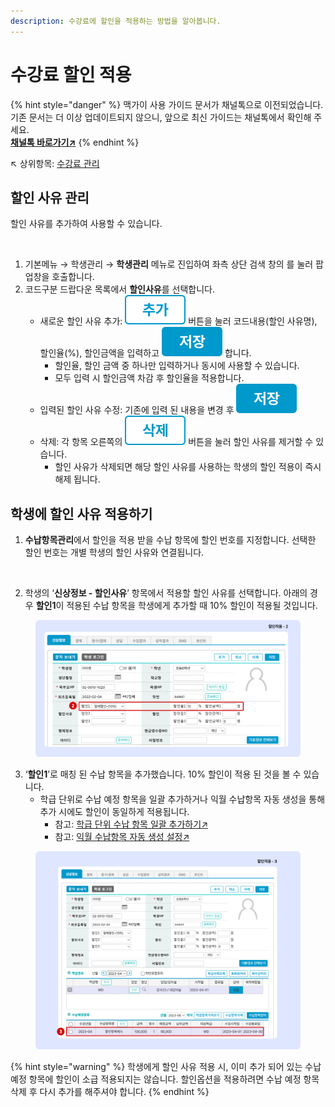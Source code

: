 ```yaml
---
description: 수강료에 할인을 적용하는 방법을 알아봅니다.
---
```


# 수강료 할인 적용

{% hint style="danger" %}
맥가이 사용 가이드 문서가 채널톡으로 이전되었습니다.\
기존 문서는 더 이상 업데이트되지 않으니, 앞으로 최신 가이드는 채널톡에서 확인해 주세요.\
[**채널톡 바로가기↗**](https://docs.channel.io/macgai-guide/ko/articles/discount-tuition-fee-e13d04eb)
{% endhint %}

↖ 상위항목: [수강료 관리](./)

## 할인 사유 관리

할인 사유를 추가하여 사용할 수 있습니다.

<figure><img src="../../.gitbook/assets/할인 사유 관리.png" alt=""><figcaption></figcaption></figure>

1. 기본메뉴 → 학생관리 → **학생관리** 메뉴로 진입하여 좌측 상단 검색 창의 <img src="../../.gitbook/assets/btn_코드관리 (1).png" alt="" data-size="line">를 눌러 팝업창을 호출합니다.
2. 코드구분 드랍다운 목록에서 **할인사유**를 선택합니다.
   * 새로운 할인 사유 추가: <img src="../../.gitbook/assets/btn_추가.png" alt="" data-size="line"> 버튼을 눌러 코드내용(할인 사유명), 할인율(%), 할인금액을 입력하고 <img src="../../.gitbook/assets/btn_save.png" alt="" data-size="line"> 합니다.&#x20;
     * 할인율, 할인 금액 중 하나만 입력하거나 동시에 사용할 수 있습니다.
     * 모두 입력 시 할인금액 차감 후 할인율을 적용합니다.
   * 입력된 할인 사유 수정: 기존에 입력 된 내용을 변경 후 <img src="../../.gitbook/assets/btn_save.png" alt="" data-size="line">
   * 삭제:  각 항목 오른쪽의 <img src="../../.gitbook/assets/btn_delete.png" alt="" data-size="line"> 버튼을 눌러 할인 사유를 제거할 수 있습니다.
     * 할인 사유가 삭제되면 해당 할인 사유를 사용하는 학생의 할인 적용이 즉시 해제 됩니다.

## 학생에 할인 사유 적용하기

1. **수납항목관리**에서 할인을 적용 받을 수납 항목에 할인 번호를 지정합니다. 선택한 할인 번호는 개별 학생의 할인 사유와 연결됩니다.

<figure><img src="../../.gitbook/assets/할인적용-1 (1).png" alt=""><figcaption></figcaption></figure>

2. 학생의 ‘**신상정보 - 할인사유**’ 항목에서 적용할 할인 사유를 선택합니다. 아래의 경우 **할인1**이 적용된 수납 항목을 학생에게 추가할 때 10% 할인이 적용될 것입니다.

<figure><img src="../../.gitbook/assets/image (27).png" alt=""><figcaption></figcaption></figure>

3. ‘**할인1**’로 매칭 된 수납 항목을 추가했습니다. 10% 할인이 적용 된 것을 볼 수 있습니다.&#x20;
   * 학급 단위로 수납 예정 항목을 일괄 추가하거나 익월 수납항목 자동 생성을 통해 추가 시에도 할인이 동일하게 적용됩니다.
     * 참고: [학급 단위 수납 항목 일괄 추가하기↗](monthly.md#1.)
     * 참고: [익월 수납항목 자동 생성 설정↗](monthly.md#2.)

<figure><img src="../../.gitbook/assets/image (28).png" alt=""><figcaption></figcaption></figure>

{% hint style="warning" %}
학생에게 할인 사유 적용 시, 이미 추가 되어 있는 수납 예정 항목에 할인이 소급 적용되지는 않습니다. 할인옵션을 적용하려면 수납 예정 항목 삭제 후 다시 추가를 해주셔야 합니다.
{% endhint %}
